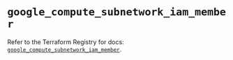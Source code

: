 # `google_compute_subnetwork_iam_member`

Refer to the Terraform Registry for docs: [`google_compute_subnetwork_iam_member`](https://registry.terraform.io/providers/hashicorp/google/5.12.0/docs/resources/compute_subnetwork_iam_member).
